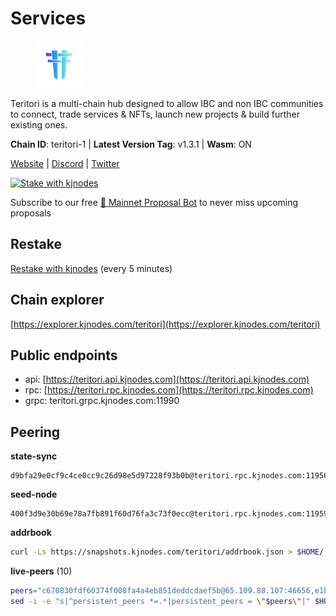 # Services

<figure><img src="https://raw.githubusercontent.com/kj89/cosmos-images/main/logos/teritori.png" alt=""><figcaption></figcaption></figure>

Teritori is a multi-chain hub designed to allow IBC and non IBC communities  to connect, trade services & NFTs, launch new projects & build further existing ones.

**Chain ID**: teritori-1 | **Latest Version Tag**: v1.3.1 | **Wasm**: ON

[Website](https://teritori.com) | [Discord](https://discord.gg/teritori) | [Twitter](https://twitter.com/TeritoriNetwork)

[![Stake with kjnodes](https://i.ibb.co/cr44Q8j/button-stake-with-kjnodes.png)](https://restake.app/teritori/torivaloper184ln03hkpt75uhrrr26f66kvcqvf4yn4nc2xjm)

Subscribe to our free [🤖 Mainnet Proposal Bot](https://t.me/kjnodes_proposal_bot) to never miss upcoming proposals

## Restake

[Restake with kjnodes](https://restake.app/teritori/torivaloper184ln03hkpt75uhrrr26f66kvcqvf4yn4nc2xjm) (every 5 minutes)
## Chain explorer
[https://explorer.kjnodes.com/teritori](https://explorer.kjnodes.com/teritori)

## Public endpoints

* api: [https://teritori.api.kjnodes.com](https://teritori.api.kjnodes.com)
* rpc: [https://teritori.rpc.kjnodes.com](https://teritori.rpc.kjnodes.com)
* grpc: teritori.grpc.kjnodes.com:11990

## Peering

**state-sync**

```text
d9bfa29e0cf9c4ce0cc9c26d98e5d97228f93b0b@teritori.rpc.kjnodes.com:11956
```

**seed-node**

```text
400f3d9e30b69e78a7fb891f60d76fa3c73f0ecc@teritori.rpc.kjnodes.com:11959
```

**addrbook**
```bash
curl -Ls https://snapshots.kjnodes.com/teritori/addrbook.json > $HOME/.teritorid/config/addrbook.json
```

**live-peers** (10)
```bash
peers="c670830fdf60374f008fa4a4eb851deddcdaef5b@65.109.88.107:46656,e1b058e5cfa2b836ddaa496b10911da62dcf182e@138.201.8.248:26656,45f2d4f8ed2ef8d71a257cdeed27123f5fe3bef4@141.94.109.71:10356,ed090020aba4bb254ba1517644ab0d6c94c9461e@57.128.144.230:26656,d9bfa29e0cf9c4ce0cc9c26d98e5d97228f93b0b@65.109.88.38:11956,89757803f40da51678451735445ad40d5b15e059@134.65.192.221:26656,6046cec27c36f0a7596cb9fa9f2c5decbd4e87cb@151.115.53.172:26656,3bd3a20d7c8a26a20927289a7a6bffecf71de53e@51.81.155.97:10856,d40face481bc00a617d9a29c39be412a776e28c2@116.202.36.240:10656,5fb621ecd0f48889939c663a2d0796403d5a2552@65.109.104.118:61156"
sed -i -e "s|^persistent_peers *=.*|persistent_peers = \"$peers\"|" $HOME/.teritorid/config/config.toml
```
